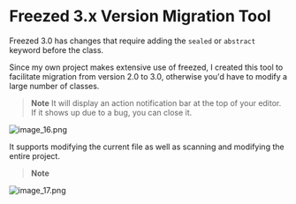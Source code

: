 # Freezed 3.x Version Migration Tool

Freezed 3.0 has changes that require adding the `sealed` or `abstract` keyword before the class.

Since my own project makes extensive use of freezed, I created this tool to facilitate migration from version 2.0 to 3.0, otherwise you'd have to modify a large number of classes.

> **Note** It will display an action notification bar at the top of your editor. If it shows up due to a bug, you can close it.

![image_16.png](/images/image_16.png)

It supports modifying the current file as well as scanning and modifying the entire project.

> **Note**

![image_17.png](/images/image_17.png)